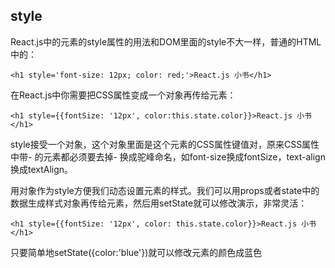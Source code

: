 ## style

React.js中的元素的style属性的用法和DOM里面的style不大一样，普通的HTML中的：

    <h1 style='font-size: 12px; color: red;'>React.js 小书</h1>

在React.js中你需要把CSS属性变成一个对象再传给元素：
    
    <h1 style={{fontSize: '12px', color:this.state.color}}>React.js 小书</h1>

style接受一个对象，这个对象里面是这个元素的CSS属性键值对，原来CSS属性中带- 的元素都必须要去掉- 换成驼峰命名，如font-size换成fontSize，text-align换成textAlign。

用对象作为style方便我们动态设置元素的样式。我们可以用props或者state中的数据生成样式对象再传给元素，然后用setState就可以修改演示，非常灵活：

    <h1 style={{fontSize: '12px', color: this.state.color}}>React.js 小书</h1>

只要简单地setState({color:'blue'})就可以修改元素的颜色成蓝色